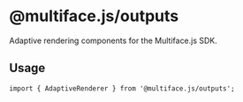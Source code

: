 # @multiface.js/outputs

Adaptive rendering components for the Multiface.js SDK.

## Usage
```tsx
import { AdaptiveRenderer } from '@multiface.js/outputs';
``` 
